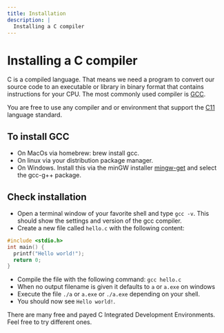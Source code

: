 ```yaml
---
title: Installation
description: |
  Installing a C compiler
---
```


# Installing a C compiler

C is a compiled language. That means we need a program to convert our source code to an executable or library in binary format that contains instructions for your CPU.
The most commonly used compiler is [GCC](https://www.gnu.org/software/gcc/).

You are free to use any compiler and or environment that support the [C11](https://en.wikipedia.org/wiki/C11_(C_standard_revision)) language standard.

## To install GCC
- On MacOs via homebrew: brew install gcc. 
- On linux via your distribution package manager.
- On Windows. Install this via the minGW installer [mingw-get](https://osdn.net/projects/mingw/releases/p15522) and select the gcc-g++ package.

## Check installation

- Open a terminal window of your favorite shell and type `gcc -v`. This should show the settings and version of the gcc compiler.
- Create a new file called `hello.c` with the following content:

```C
#include <stdio.h>
int main() {
  printf("Hello world!");
  return 0;
}
```
- Compile the file with the following command: `gcc hello.c`
- When no output filename is given it defaults to `a` or `a.exe` on windows 
- Execute the file `./a` or `a.exe` or `./a.exe` depending on your shell.
- You should now see `Hello world!`.

There are many free and payed C Integrated Development Environments. Feel free to try different ones. 